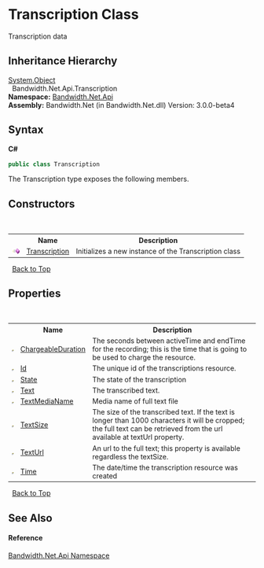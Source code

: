 ﻿# Transcription Class
 

Transcription data


## Inheritance Hierarchy
<a href="http://msdn2.microsoft.com/en-us/library/e5kfa45b" target="_blank">System.Object</a><br />&nbsp;&nbsp;Bandwidth.Net.Api.Transcription<br />
**Namespace:**&nbsp;<a href ="N_Bandwidth_Net_Api.md">Bandwidth.Net.Api</a><br />**Assembly:**&nbsp;Bandwidth.Net (in Bandwidth.Net.dll) Version: 3.0.0-beta4

## Syntax

**C#**<br />
``` C#
public class Transcription
```

The Transcription type exposes the following members.


## Constructors
&nbsp;<table><tr><th></th><th>Name</th><th>Description</th></tr><tr><td>![Public method](media/pubmethod.gif "Public method")</td><td><a href ="M_Bandwidth_Net_Api_Transcription__ctor.md">Transcription</a></td><td>
Initializes a new instance of the Transcription class</td></tr></table>&nbsp;
<a href="#transcription-class">Back to Top</a>

## Properties
&nbsp;<table><tr><th></th><th>Name</th><th>Description</th></tr><tr><td>![Public property](media/pubproperty.gif "Public property")</td><td><a href ="P_Bandwidth_Net_Api_Transcription_ChargeableDuration.md">ChargeableDuration</a></td><td>
The seconds between activeTime and endTime for the recording; this is the time that is going to be used to charge the resource.</td></tr><tr><td>![Public property](media/pubproperty.gif "Public property")</td><td><a href ="P_Bandwidth_Net_Api_Transcription_Id.md">Id</a></td><td>
The unique id of the transcriptions resource.</td></tr><tr><td>![Public property](media/pubproperty.gif "Public property")</td><td><a href ="P_Bandwidth_Net_Api_Transcription_State.md">State</a></td><td>
The state of the transcription</td></tr><tr><td>![Public property](media/pubproperty.gif "Public property")</td><td><a href ="P_Bandwidth_Net_Api_Transcription_Text.md">Text</a></td><td>
The transcribed text.</td></tr><tr><td>![Public property](media/pubproperty.gif "Public property")</td><td><a href ="P_Bandwidth_Net_Api_Transcription_TextMediaName.md">TextMediaName</a></td><td>
Media name of full text file</td></tr><tr><td>![Public property](media/pubproperty.gif "Public property")</td><td><a href ="P_Bandwidth_Net_Api_Transcription_TextSize.md">TextSize</a></td><td>
The size of the transcribed text. If the text is longer than 1000 characters it will be cropped; the full text can be retrieved from the url available at textUrl property.</td></tr><tr><td>![Public property](media/pubproperty.gif "Public property")</td><td><a href ="P_Bandwidth_Net_Api_Transcription_TextUrl.md">TextUrl</a></td><td>
An url to the full text; this property is available regardless the textSize.</td></tr><tr><td>![Public property](media/pubproperty.gif "Public property")</td><td><a href ="P_Bandwidth_Net_Api_Transcription_Time.md">Time</a></td><td>
The date/time the transcription resource was created</td></tr></table>&nbsp;
<a href="#transcription-class">Back to Top</a>

## See Also


#### Reference
<a href ="N_Bandwidth_Net_Api.md">Bandwidth.Net.Api Namespace</a><br />